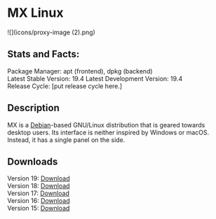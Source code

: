 # MX Linux

![](icons/proxy-image \(2\).png)

## Stats and Facts:
Package Manager: apt (frontend), dpkg (backend)<br>
Latest Stable Version: 19.4
Latest Development Version: 19.4<br>
Release Cycle: \[put release cycle here.\]

## Description
MX is a [Debian](debian.md)-based GNU/Linux distribution that is geared towards desktop users. Its interface is neither inspired by Windows or macOS. Instead, it has a single panel on the side.

## Downloads

Version 19: [Download](https://sourceforge.net/projects/mx-linux/files/Final/MX-19.4_x64.iso/download) <br>
Version 18: [Download](https://sourceforge.net/projects/mx-linux/files/Old/MX-18.3/MX-18.3_x64.iso/download)<br>
Version 17: [Download](https://sourceforge.net/projects/mx-linux/files/Old/MX-17.1/MX-17.1_x64.iso/download)<br>
Version 16: [Download](https://sourceforge.net/projects/mx-linux/files/Old/MX-16.1/MX-16.1_x64.iso/download)<br>
Version 15: [Download](https://sourceforge.net/projects/mx-linux/files/Old/MX-15/MX-15_x64.iso/download)

